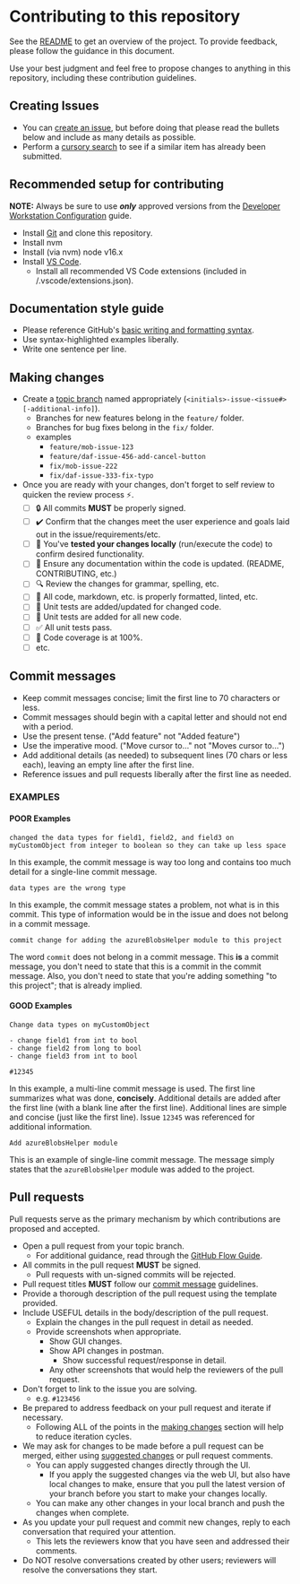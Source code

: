 # Contributing to this repository

See the [README](README.md) to get an overview of the project.
To provide feedback, please follow the guidance in this document.

Use your best judgment and feel free to propose changes to anything in this repository, including these contribution guidelines.

## Creating Issues

- You can [create an issue](../../../issues/new/choose), but before doing that please read the bullets below and include as many details as possible.
- Perform a [cursory search](../../../issues) to see if a similar item has already been submitted.

## Recommended setup for contributing

**NOTE:** Always be sure to use **_only_** approved versions from the [Developer Workstation Configuration][developer-workstation-config-docs] guide.

- Install [Git][git] and clone this repository.
- Install nvm
- Install (via nvm) node v16.x
- Install [VS Code][vscode].
  - Install all recommended VS Code extensions (included in /.vscode/extensions.json).

## Documentation style guide

- Please reference GitHub's [basic writing and formatting syntax][gh-md-syntax-guidance].
- Use syntax-highlighted examples liberally.
- Write one sentence per line.

## Making changes

- Create a [topic branch][topic-branch] named appropriately (`<initials>-issue-<issue#>[-additional-info]`).
  - Branches for new features belong in the `feature/` folder.
  - Branches for bug fixes belong in the `fix/` folder.
  - examples
    - `feature/mob-issue-123`
    - `feature/daf-issue-456-add-cancel-button`
    - `fix/mob-issue-222`
    - `fix/daf-issue-333-fix-typo`
- Once you are ready with your changes, don't forget to self review to quicken the review process ⚡.
  - [ ] 🔒 All commits **MUST** be properly signed.
  - [ ] ✔️ Confirm that the changes meet the user experience and goals laid out in the issue/requirements/etc.
  - [ ] 🧪 You've **tested your changes locally** (run/execute the code) to confirm desired functionality.
  - [ ] 📝 Ensure any documentation within the code is updated. (README, CONTRIBUTING, etc.)
  - [ ] 🔍 Review the changes for grammar, spelling, etc.
  - [ ] 🎨 All code, markdown, etc. is properly formatted, linted, etc.
  - [ ] 🧪 Unit tests are added/updated for changed code.
  - [ ] 🧪 Unit tests are added for all new code.
  - [ ] ✅ All unit tests pass.
  - [ ] 💯 Code coverage is at 100%.
  - [ ] etc.

## Commit messages

- Keep commit messages concise; limit the first line to 70 characters or less.
- Commit messages should begin with a capital letter and should not end with a period.
- Use the present tense. ("Add feature" not "Added feature")
- Use the imperative mood. ("Move cursor to..." not "Moves cursor to...")
- Add additional details (as needed) to subsequent lines (70 chars or less each), leaving an empty line after the first line.
- Reference issues and pull requests liberally after the first line as needed.

### EXAMPLES

#### POOR Examples

```text
changed the data types for field1, field2, and field3 on myCustomObject from integer to boolean so they can take up less space
```

In this example, the commit message is way too long and contains too much detail for a single-line commit message.

```text
data types are the wrong type
```

In this example, the commit message states a problem, not what is in this commit.
This type of information would be in the issue and does not belong in a commit message.

```text
commit change for adding the azureBlobsHelper module to this project
```

The word `commit` does not belong in a commit message.
This **is** a commit message, you don't need to state that this is a commit in the commit message.
Also, you don't need to state that you're adding something "to this project"; that is already implied.

#### GOOD Examples

```text
Change data types on myCustomObject

- change field1 from int to bool
- change field2 from long to bool
- change field3 from int to bool

#12345
```

In this example, a multi-line commit message is used.
The first line summarizes what was done, **concisely**.
Additional details are added after the first line (with a blank line after the first line).
Additional lines are simple and concise (just like the first line).
Issue `12345` was referenced for additional information.

```text
Add azureBlobsHelper module
```

This is an example of single-line commit message.
The message simply states that the `azureBlobsHelper` module was added to the project.

## Pull requests

Pull requests serve as the primary mechanism by which contributions are proposed and accepted.

- Open a pull request from your topic branch.
  - For additional guidance, read through the [GitHub Flow Guide][github-flow-guide].
- All commits in the pull request **MUST** be signed.
  - Pull requests with un-signed commits will be rejected.
- Pull request titles **MUST** follow our [commit message](#commit-messages) guidelines.
- Provide a thorough description of the pull request using the template provided.
- Include USEFUL details in the body/description of the pull request.
  - Explain the changes in the pull request in detail as needed.
  - Provide screenshots when appropriate.
    - Show GUI changes.
    - Show API changes in postman.
      - Show successful request/response in detail.
    - Any other screenshots that would help the reviewers of the pull request.
- Don't forget to link to the issue you are solving.
  - e.g. `#123456`
- Be prepared to address feedback on your pull request and iterate if necessary.
  - Following ALL of the points in the [making changes](#making-changes) section will help to reduce iteration cycles.
- We may ask for changes to be made before a pull request can be merged, either using [suggested changes][gh-suggested-changes] or pull request comments.
  - You can apply suggested changes directly through the UI.
    - If you apply the suggested changes via the web UI, but also have local changes to make, ensure that you pull the latest version of your branch before you start to make your changes locally.
  - You can make any other changes in your local branch and push the changes when complete.
- As you update your pull request and commit new changes, reply to each conversation that required your attention.
  - This lets the reviewers know that you have seen and addressed their comments.
- Do NOT resolve conversations created by other users; reviewers will resolve the conversations they start.

<!-- reference urls -->

[gh-md-syntax-guidance]: https://docs.github.com/en/github/writing-on-github/getting-started-with-writing-and-formatting-on-github/basic-writing-and-formatting-syntax
[gh-suggested-changes]: https://docs.github.com/en/github/collaborating-with-issues-and-pull-requests/incorporating-feedback-in-your-pull-request
[git]: https://git-scm.com/
[github-flow-guide]: https://guides.github.com/introduction/flow/
[topic-branch]: https://www.git-scm.com/book/en/v2/Git-Branching-Branching-Workflows#Topic-Branches
[vscode]: https://code.visualstudio.com/
[developer-workstation-config-docs]: https://plantemoran-appdev.github.io/github-process-docs/workstation-setup/workstation-config/